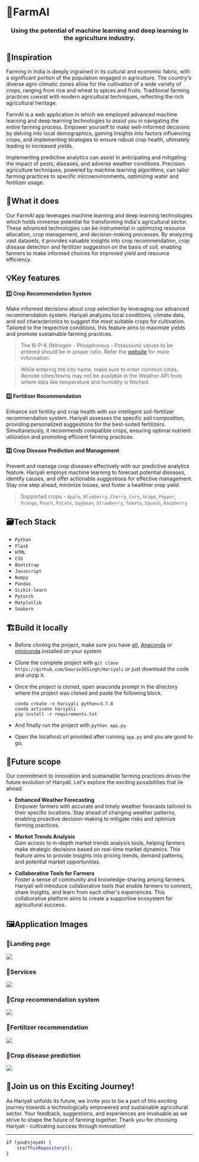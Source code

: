 # 🍃FarmAI
<h3 style="text-align: center;">Using the potential of machine learning and deep learning in the agriculture industry.</h3>

## 🚀Inspiration
Farming in India is deeply ingrained in its cultural and economic fabric, with a significant portion of the population engaged in agriculture. The country's diverse agro-climatic zones allow for the cultivation of a wide variety of crops, ranging from rice and wheat to spices and fruits. Traditional farming practices coexist with modern agricultural techniques, reflecting the rich agricultural heritage.

FarmAI is a web application in which we employed advanced machine learning and deep learning technologies to assist you in navigating the entire farming process. Empower yourself to make well-informed decisions by delving into local demographics, gaining insights into factors influencing crops, and implementing strategies to ensure robust crop health, ultimately leading to increased yields.

Implementing predictive analytics can assist in anticipating and mitigating the impact of pests, diseases, and adverse weather conditions. Precision agriculture techniques, powered by machine learning algorithms, can tailor farming practices to specific microenvironments, optimizing water and fertilizer usage.

## 🤖What it does
Our FarmAI app leverages machine learning and deep learning technologies which holds immense potential for transforming India's agricultural sector. These advanced technologies can be instrumental in optimizing resource allocation, crop management, and decision-making processes. By analyzing vast datasets, it provides valuable insights into crop recommendation, crop disease detection and fertilizer suggestion on the basis of soil, enabling farmers to make informed choices for improved yield and resource efficiency.

## 💡Key features
#### 1️⃣ Crop Recommendation System
Make informed decisions about crop selection by leveraging our advanced recommendation system. Hariyali analyzes local conditions, climate data, and soil characteristics to suggest the most suitable crops for cultivation. Tailored to the respective conditions, this feature aims to maximize yields and promote sustainable farming practices.
> The N-P-K (Nitrogen - Phosphorous - Potassium) values to be entered should be in proper ratio. Refer the <a href="https://www.pennington.com/all-products/fertilizer/resources/understanding-fertilizer-labels">website</a> for more information.

> While entering the city name, make sure to enter common cities. Remote cities/towns may not be available in the Weather API from where data like temperature and humidity is fetched.

#### 2️⃣ Fertilizer Recommendation
Enhance soil fertility and crop health with our intelligent soil-fertilizer recommendation system. Hariyali assesses the specific soil composition, providing personalized suggestions for the best-suited fertilizers. Simultaneously, it recommends compatible crops, ensuring optimal nutrient utilization and promoting efficient farming practices.

#### 3️⃣ Crop Disease Prediction and Management
Prevent and manage crop diseases effectively with our predictive analytics feature. Hariyali employs machine learning to forecast potential diseases, identify causes, and offer actionable suggestions for effective management. Stay one step ahead, minimize losses, and foster a healthier crop yield.
> Supported crops - `Apple`, `Blueberry`, `Cherry`, `Corn`, `Grape`, `Pepper`, `Orange`, `Peach`, `Potato`, `Soybean`, `Strawberry`, `Tomato`, `Squash`, `Raspberry`

## 🗃️Tech Stack
- `Python`
- `Flask`
- `HTML`
- `CSS`
- `Bootstrap`
- `Javascript`
- `Numpy`
- `Pandas`
- `Scikit-learn`
- `Pytorch`
- `Matplotlib`
- `Seaborn`

## 🏗️Build it locally
- Before cloning the project, make sure you have [git](https://git-scm.com/download), [Anaconda](https://www.anaconda.com/) or [miniconda](https://docs.conda.io/en/latest/miniconda.html) installed on your system
- Clone the complete project with `git clone https://github.com/Gaurav26Singh/Hariyali` or just download the code and unzip it.
- Once the project is cloned, open anaconda prompt in the directory where the project was cloned and paste the following block.
  
  ```
  conda create -n hariyali python=3.7.8
  conda activate hariyali
  pip install -r requirements.txt
  ```
- And finally run the project with `python app.py`.
- Open the localhost url provided after running `app.py` and you are good to go.

## 🚝Future scope
Our commitment to innovation and sustainable farming practices drives the future evolution of Hariyali. Let's explore the exciting possibilities that lie ahead:
- <b>Enhanced Weather Forecasting</b><br>
Empower farmers with accurate and timely weather forecasts tailored to their specific locations. Stay ahead of changing weather patterns, enabling proactive decision-making to mitigate risks and optimize farming practices.

- <b>Market Trends Analysis</b><br>
Gain access to in-depth market trends analysis tools, helping farmers make strategic decisions based on real-time market dynamics. This feature aims to provide insights into pricing trends, demand patterns, and potential market opportunities.

- <b>Collaborative Tools for Farmers</b><br>
Foster a sense of community and knowledge-sharing among farmers. Hariyali will introduce collaborative tools that enable farmers to connect, share insights, and learn from each other's experiences. This collaborative platform aims to create a supportive ecosystem for agricultural success.

## 🖼️Application Images
### 📌<b>Landing page</b><br>
  <img src="app/static/images/landing_page.jpg">
  
### 📌<b>Services</b><br>
  <img src="app/static/images/services.jpg">

### 📌<b>Crop recommendation system</b><br>
  <img src="app/static/images/crop_pred.jpg">
  
### 📌<b>Fertilizer recommendation</b><br>
  <img src="app/static/images/fertilizer.jpg">
  
### 📌<b>Crop disease prediction</b><br>
  <img src="app/static/images/disease_pred.jpg">

## 🎃Join us on this Exciting Journey!
As Hariyali unfolds its future, we invite you to be a part of this exciting journey towards a technologically empowered and sustainable agricultural sector. Your feedback, suggestions, and experiences are invaluable as we strive to shape the future of farming together. Thank you for choosing Hariyali - cultivating success through innovation!
<hr>

```javascript
if (youEnjoyed) {
    starThisRepository();
}
```
